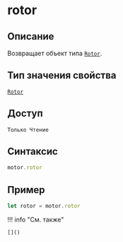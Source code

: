 # rotor

## Описание
Возвращает объект типа [`Rotor`](../../../types/Rotor/index.md).

## Тип значения свойства
[`Rotor`](../../../types/Rotor/index.md)

## Доступ
`Только Чтение`

## Синтаксис
``` javascript
motor.rotor
```

## Пример
``` javascript linenums="1"
let rotor = motor.rotor
```
!!! info "См. также"

    []()
